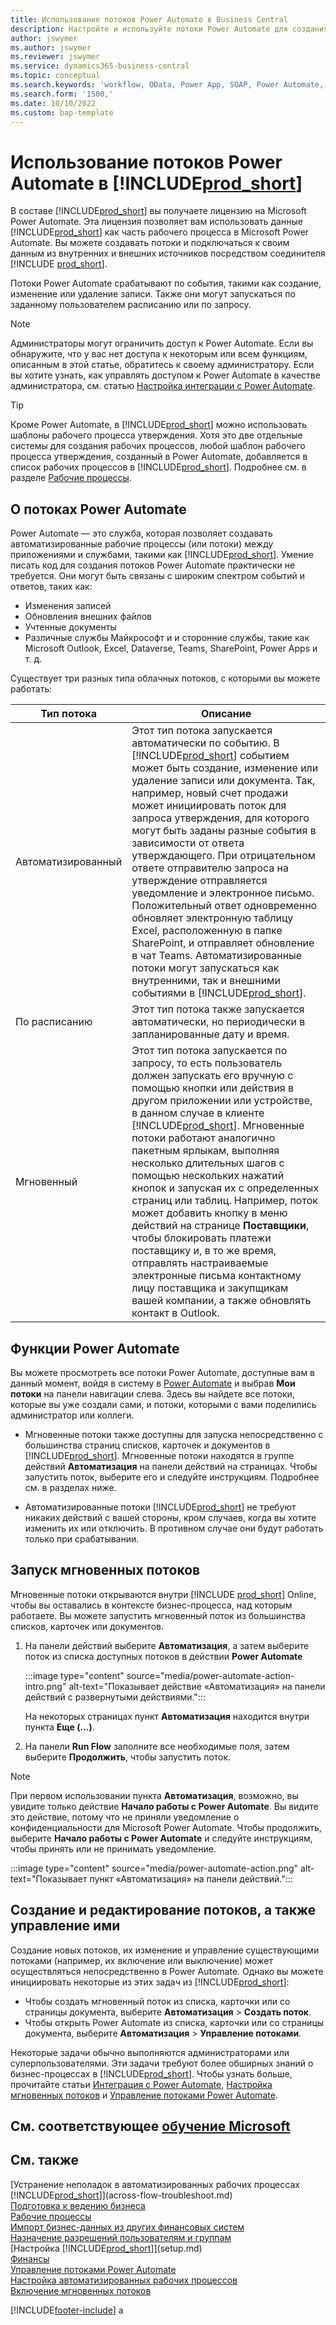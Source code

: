 ```yaml
---
title: Использование потоков Power Automate в Business Central
description: Настройте и используйте потоки Power Automate для создания и изменения данных Business Central.
author: jswymer
ms.author: jswymer
ms.reviewer: jswymer
ms.service: dynamics365-business-central
ms.topic: conceptual
ms.search.keywords: 'workflow, OData, Power App, SOAP, Power Automate,'
ms.search.form: '1500,'
ms.date: 10/10/2022
ms.custom: bap-template
---
```

# <a name="use-power-automate-flows-in-includeprodshortincludesprodshortmd" />Использование потоков Power Automate в [!INCLUDE[prod_short](includes/prod_short.md)]

В составе [!INCLUDE[prod_short](includes/prod_short.md)] вы получаете лицензию на Microsoft Power Automate. Эта лицензия позволяет вам использовать данные [!INCLUDE[prod_short](includes/prod_short.md)] как часть рабочего процесса в Microsoft Power Automate. Вы можете создавать потоки и подключаться к своим данным из внутренних и внешних источников посредством соединителя [!INCLUDE [prod_short](includes/prod_short.md)].

Потоки Power Automate срабатывают по события, такими как создание, изменение или удаление записи. Также они могут запускаться по заданному пользователем расписанию или по запросу.

> [!NOTE]
> Администраторы могут ограничить доступ к Power Automate. Если вы обнаружите, что у вас нет доступа к некоторым или всем функциям, описанным в этой статье, обратитесь к своему администратору. Если вы хотите узнать, как управлять доступом к Power Automate в качестве администратора, см. статью [ Настройка интеграции с Power Automate](/dynamics365/business-central/dev-itpro/powerplatform/power-automate-setup).

<!-- You must have a valid account with both [!INCLUDE[prod_short](includes/prod_short.md)] and Power Automate. --> 

> [!TIP]
> Кроме Power Automate, в [!INCLUDE[prod_short](includes/prod_short.md)] можно использовать шаблоны рабочего процесса утверждения. Хотя это две отдельные системы для создания рабочих процессов, любой шаблон рабочего процесса утверждения, созданный в Power Automate, добавляется в список рабочих процессов в [!INCLUDE[prod_short](includes/prod_short.md)]. Подробнее см. в разделе [Рабочие процессы](across-workflow.md).

## <a name="about-power-automate-flows" />О потоках Power Automate

Power Automate — это служба, которая позволяет создавать автоматизированные рабочие процессы (или потоки) между приложениями и службами, такими как [!INCLUDE[prod_short](includes/prod_short.md)]. Умение писать код для создания потоков Power Automate практически не требуется. Они могут быть связаны с широким спектром событий и ответов, таких как:

- Изменения записей
- Обновления внешних файлов
- Учтенные документы
- Различные службы Майкрософт и и сторонние службы, такие как Microsoft Outlook, Excel, Dataverse, Teams, SharePoint, Power Apps и т. д.

Существует три разных типа облачных потоков, с которыми вы можете работать:

|Тип потока|Описание|
|---------|-----------|
|Автоматизированный|Этот тип потока запускается автоматически по событию. В [!INCLUDE[prod_short](includes/prod_short.md)] событием может быть создание, изменение или удаление записи или документа. Так, например, новый счет продажи может инициировать поток для запроса утверждения, для которого могут быть заданы разные события в зависимости от ответа утверждающего. При отрицательном ответе отправителю запроса на утверждение отправляется уведомление и электронное письмо. Положительный ответ одновременно обновляет электронную таблицу Excel, расположенную в папке SharePoint, и отправляет обновление в чат Teams. Автоматизированные потоки могут запускаться как внутренними, так и внешними событиями в [!INCLUDE[prod_short](includes/prod_short.md)].|
|По расписанию|Этот тип потока также запускается автоматически, но периодически в запланированные дату и время. |
|Мгновенный |Этот тип потока запускается по запросу, то есть пользователь должен запускать его вручную с помощью кнопки или действия в другом приложении или устройстве, в данном случае в клиенте [!INCLUDE[prod_short](includes/prod_short.md)]. Мгновенные потоки работают аналогично пакетным ярлыкам, выполняя несколько длительных шагов с помощью нескольких нажатий кнопок и запуская их с определенных страниц или таблиц. Например, поток может добавить кнопку в меню действий на странице **Поставщики**, чтобы блокировать платежи поставщику и, в то же время, отправлять настраиваемые электронные письма контактному лицу поставщика и закупщикам вашей компании, а также обновлять контакт в Outlook. |

## <a name="power-automate-features" />Функции Power Automate

Вы можете просмотреть все потоки Power Automate, доступные вам в данный момент, войдя в систему в [Power Automate](https://powerautomate.com) и выбрав **Мои потоки** на панели навигации слева. Здесь вы найдете все потоки, которые вы уже создали сами, и потоки, которыми с вами поделились администратор или коллеги.

- Мгновенные потоки также доступны для запуска непосредственно с большинства страниц списков, карточек и документов в [!INCLUDE[prod_short](includes/prod_short.md)]. Мгновенные потоки находятся в группе действий **Автоматизация** на панели действий на страницах. Чтобы запустить поток, выберите его и следуйте инструкциям. Подробнее см. в разделах ниже.
 
- Автоматизированные потоки [!INCLUDE[prod_short](includes/prod_short.md)] не требуют никаких действий с вашей стороны, кром случаев, когда вы хотите изменить их или отключить. В противном случае они будут работать только при срабатывании. 
<!--

## <a name="automated-flows" />Automated flows

With Power Automate, you can create business flows directly in-house and rely on citizen developers. Automated workflows can be started by both internal and external events in [!INCLUDE[prod_short](includes/prod_short.md)], and also be set to run periodically. Learn more and get instructions on how to create flows in the [Set Up Automated Workflows](/dynamics365/business-central/dev-itpro/powerplatform/automate-workflows) article in the administration content.

-->

## <a name="run-instant-flows" />Запуск мгновенных потоков

Мгновенные потоки открываются внутри [!INCLUDE [prod_short](includes/prod_short.md)] Online, чтобы вы оставались в контексте бизнес-процесса, над которым работаете. Вы можете запустить мгновенный поток из большинства списков, карточек или документов.

1. На панели действий выберите **Автоматизация**, а затем выберите поток из списка доступных потоков в действии **Power Automate**

    :::image type="content" source="media/power-automate-action-intro.png" alt-text="Показывает действие «Автоматизация» на панели действий с развернутыми действиями.":::

    На некоторых страницах пункт **Автоматизация** находится внутри пункта **Еще (...)**. 
2. На панели **Run Flow** заполните все необходимые поля, затем выберите **Продолжить**, чтобы запустить поток.

> [!NOTE]
> При первом использовании пункта **Автоматизация**, возможно, вы увидите только действие **Начало работы с Power Automate**. Вы видите это действие, потому что не приняли уведомление о конфиденциальности для Microsoft Power Automate. Чтобы продолжить, выберите **Начало работы с Power Automate** и следуйте инструкциям, чтобы принять или не принимать уведомление.  
>
> :::image type="content" source="media/power-automate-action.png" alt-text="Показывает пункт «Автоматизация» на панели действий.":::

<!--

[!INCLUDE [prod_short](includes/prod_short.md)] can run a Power Automate flow from most list, card, and document pages. Once the admin has connected [!INCLUDE [prod_short](includes/prod_short.md)] with Power Automate, you'll see any flows your organization has added when you choose the **Automate** action on the relevant pages. Instant flows are run without leaving [!INCLUDE [prod_short](includes/prod_short.md)]. Learn more in the [Set Up Automated Workflows](/dynamics365/business-central/dev-itpro/powerplatform/automate-workflows) article in the administration content.

These instant flows open on a page inside [!INCLUDE [prod_short](includes/prod_short.md)] online so you can remain within the context of the business process you were in the middle of. Choose the **Automate** action—on some pages nested under the **More Options** menu—choose the **Power Automate** menu item, then choose the relevant link to trigger the workflow. The connection to Power Automate is already set up for you.

Most flows require you to fill in a field or two before you choose the **Run flow** action.

> [!TIP]
> If you don't see an **Automate** action, then your [!INCLUDE [prod_short](includes/prod_short.md)] probably hasn't yet been set up to use Power Automate. Learn more from your admin.-->

## <a name="create-edit-and-manage-flows" />Создание и редактирование потоков, а также управление ими

Создание новых потоков, их изменение и управление существующими потоками (например, их включение или выключение) может осуществляться непосредственно в Power Automate. Однако вы можете инициировать некоторые из этих задач из [!INCLUDE[prod_short](includes/prod_short.md)]:

- Чтобы создать мгновенный поток из списка, карточки или со страницы документа, выберите **Автоматизация** > **Создать поток**.
- Чтобы открыть Power Automate из списка, карточки или со страницы документа, выберите **Автоматизация** > **Управление потоками**.
<!--- To create new flows or manage existing flows from inside [!INCLUDE[prod_short](includes/prod_short.md)], got to the **Manage Power Automate Flows** page.-->

Некоторые задачи обычно выполняются администраторами или суперпользователями. Эти задачи требуют более обширных знаний о бизнес-процессах в [!INCLUDE[prod_short](includes/prod_short.md)]. Чтобы узнать больше, прочитайте статьи [Интеграция с Power Automate](/dynamics365/business-central/dev-itpro/powerplatform/power-automate-overview), [Настройка мгновенных потоков](/dynamics365/business-central/dev-itpro/powerplatform/instant-flows) и [Управление потоками Power Automate](/dynamics365/business-central/dev-itpro/powerplatform/manage-power-automate-flows).
<!-- 

## <a name="add-more-automated-flows-and-instant-flows" />Add more automated flows and instant flows

You can create flows through the [powerautomate.microsoft.com](https://powerautomate.microsoft.com) website. However, if your admin has switched on the capability to run Power Automate flows from inside [!INCLUDE [prod_short](includes/prod_short.md)] online, you can start the process of building a flow from the **Automate** action on the relevant pages, which can be found under the **More Options** menu depending on the page. Then choose the **Power Automate** menu item, and then choose the **Create a flow** action. Power Automate then opens in a new browser tab, and you're signed in automatically.

You can find sample templates to adapt to your company and all available trigger events, using both [!INCLUDE [prod_short](includes/prod_short.md)] and external tools, by choosing the **Connectors** menu on the Power Automate website. Learn more about available templates and triggers in the [Set Up Automated Workflows](/dynamics365/business-central/dev-itpro/powerplatform/automate-workflows) article in the administration content.

## <a name="create-and-manage-power-automate-flows" />Create and manage Power Automate flows

You can create new flows or manage existing Power Automate flows in [!INCLUDE [prod_short](includes/prod_short.md)] on the **Manage Power Automate Flows** page. Learn more in the [Manage Power Automate Flows](/dynamics365/business-central/dev-itpro/powerplatform/manage-power-automate-flows) article in the administration content.

<!--
You can also manage available Power Automate workflows on the **Workflows** page in [!INCLUDE[prod_short](includes/prod_short.md)]. The page lists both the built-in approval and Power Automate workflows, with options for the latter to enable/disable, delete, and view the workflow on the Power Automate website.-->

## <a name="see-related-microsoft-trainingtrainingmodulesuse-power-automate" />См. соответствующее [обучение Microsoft](/training/modules/use-power-automate/)

## <a name="see-also" />См. также

[Устранение неполадок в автоматизированных рабочих процессах [!INCLUDE[prod_short](includes/prod_short.md)]](across-flow-troubleshoot.md)  
[Подготовка к ведению бизнеса](ui-get-ready-business.md)  
[Рабочие процессы](across-workflow.md)  
[Импорт бизнес-данных из других финансовых систем](across-import-data-configuration-packages.md)  
[Назначение разрешений пользователям и группам](ui-define-granular-permissions.md)  
[Настройка [!INCLUDE[prod_short](includes/prod_short.md)]](setup.md)  
[Финансы](finance.md)  
[Управление потоками Power Automate](/dynamics365/business-central/dev-itpro/powerplatform/manage-power-automate-flows)  
[Настройка автоматизированных рабочих процессов](/dynamics365/business-central/dev-itpro/powerplatform/automate-workflows)  
[Включение мгновенных потоков](/dynamics365/business-central/dev-itpro/powerplatform/instant-flows)  

[!INCLUDE[footer-include](includes/footer-banner.md)]
a
